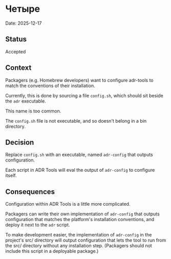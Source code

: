 # Четыре

Date: 2025-12-17

## Status

Accepted

## Context

Packagers (e.g. Homebrew developers) want to configure adr-tools to match the conventions of their installation.

Currently, this is done by sourcing a file `config.sh`, which should sit beside the `adr` executable.

This name is too common.

The `config.sh` file is not executable, and so doesn't belong in a bin directory.

## Decision

Replace `config.sh` with an executable, named `adr-config` that outputs configuration.

Each script in ADR Tools will eval the output of `adr-config` to configure itself.

## Consequences

Configuration within ADR Tools is a little more complicated.

Packagers can write their own implementation of `adr-config` that outputs configuration that matches the platform's installation conventions, and deploy it next to the `adr` script.

To make development easier, the implementation of `adr-config` in the project's src/ directory will output configuration that lets the tool to run from the src/ directory without any installation step. (Packagers should not include this script in a deployable package.)
